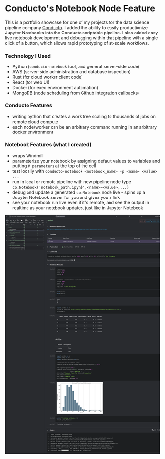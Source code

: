 # Conducto's Notebook Node Feature

This is a portfolio showcase for one of my projects for the data science pipeline company [Conducto](https://www.conducto.com/).
I added the ability to easily productionize Jupyter Notebooks into the Conducto scriptable pipeline.
I also added easy live notebook development and debugging within that pipeline with a single click of a button, which allows rapid prototyping of at-scale workflows.

### Technology I Used

* Python (`conducto-notebook` tool, and general server-side code)
* AWS (server-side administration and database inspection)
* Rust (for cloud worker client code)
* React (for web UI)
* Docker (for exec environment automation)
* MongoDB (node scheduling from Github integration callbacks)

### Conducto Features

* writing python that creates a work tree scaling to thousands of jobs on remote cloud compute
* each node/worker can be an arbitrary command running in an arbitrary docker environment

### Notebook Features (what I created)

* wraps Windmill
* parameterize your notebook by assigning default values to variables and putting `# parameters` at the top of the cell
* test locally with `conducto-notebook <notebook_name> -p <name> <value> ...`
* run in local or remote pipeline with new pipeline node type `co.Notebook('notebook_path.ipynb',<name>=<value>,...)`
* debug and update a generated `co.Notebook` node live - spins up a Jupyter Notebook server for you and gives you a link
* see your notebook run live even if it's remote, and see the output in realtime as your notebook updates, just like in Jupyter Notebook

![Notebook Screenshot](notebook_feature.png)

